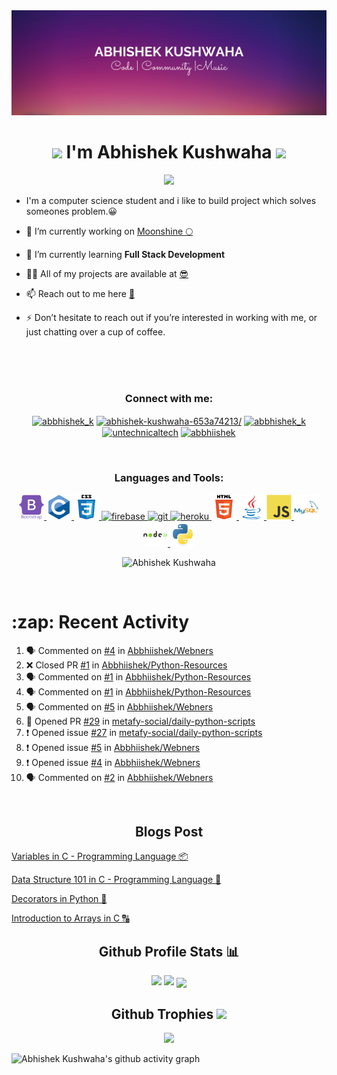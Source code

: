 <img src="./profileheader.png">

<h1 align="center"> <img src="https://c.tenor.com/HO7EBVsu04oAAAAi/pikachu-pokemon.gif" width="50"> I'm Abhishek Kushwaha <img src="https://cdn.discordapp.com/emojis/852778687958482944.gif?v=1" width="50"></h1>
<p align="center">
  <img src="https://readme-typing-svg.herokuapp.com?color=00FFFF&width=380&height=45&lines=UG+at+JIS+UNIVERSITY;GDSC+Lead+22;Discord+Bot+Developer;Full+Stack+Developer;Open-Source+Enthusiast;Nice+To+Meet+You+...;&center=true">
  </p>





- I'm a computer science student and i like to build project which solves someones problem.😀

- 🔭 I’m currently working on [Moonshine 🌕](https://github.com/Abbhiishek/Moonshine/)

- 🌱 I’m currently learning **Full Stack Development**

- 👨‍💻 All of my projects are available at [😎](https://github.com/Abbhiishek)

- 📫 Reach out to me here **[📧](abhishekkushwaha1479@gmail.com)**

- ⚡ Don’t hesitate to reach out if you’re interested in working with me, or just chatting over a cup of coffee.

<br>
<br>
<br>

<h3  align="center">Connect with me:</h3>
<p  align="center">
<a href="https://twitter.com/abbhishek_k" target="blank"><img align="center" src="https://raw.githubusercontent.com/rahuldkjain/github-profile-readme-generator/master/src/images/icons/Social/twitter.svg" alt="abbhishek_k" height="30" width="40" /></a>
<a href="https://linkedin.com/in/abhishek-kushwaha-653a74213/" target="blank"><img align="center" src="https://raw.githubusercontent.com/rahuldkjain/github-profile-readme-generator/master/src/images/icons/Social/linked-in-alt.svg" alt="abhishek-kushwaha-653a74213/" height="30" width="40" /></a>
<a href="https://instagram.com/abbhishek_k" target="blank"><img align="center" src="https://raw.githubusercontent.com/rahuldkjain/github-profile-readme-generator/master/src/images/icons/Social/instagram.svg" alt="abbhishek_k" height="30" width="40" /></a>
<a href="https://www.youtube.com/c/untechnicaltech" target="blank"><img align="center" src="https://raw.githubusercontent.com/rahuldkjain/github-profile-readme-generator/master/src/images/icons/Social/youtube.svg" alt="untechnicaltech" height="30" width="40" /></a>
<a href="https://www.leetcode.com/abbhiishek" target="blank"><img align="center" src="https://raw.githubusercontent.com/rahuldkjain/github-profile-readme-generator/master/src/images/icons/Social/leet-code.svg" alt="abbhiishek" height="30" width="40" /></a>



</p>
<br>


<h3 align="center">Languages and Tools:</h3>
<p align="center"><a href="https://getbootstrap.com" target="_blank"> <img src="https://raw.githubusercontent.com/devicons/devicon/master/icons/bootstrap/bootstrap-plain-wordmark.svg" alt="bootstrap" width="40" height="40"/> </a> <a href="https://www.cprogramming.com/" target="_blank"> <img src="https://raw.githubusercontent.com/devicons/devicon/master/icons/c/c-original.svg" alt="c" width="40" height="40"/> </a> <a href="https://www.w3schools.com/css/" target="_blank"> <img src="https://raw.githubusercontent.com/devicons/devicon/master/icons/css3/css3-original-wordmark.svg" alt="css3" width="40" height="40"/> </a> <a href="https://firebase.google.com/" target="_blank"> <img src="https://www.vectorlogo.zone/logos/firebase/firebase-icon.svg" alt="firebase" width="40" height="40"/> </a> <a href="https://git-scm.com/" target="_blank"> <img src="https://www.vectorlogo.zone/logos/git-scm/git-scm-icon.svg" alt="git" width="40" height="40"/> </a> <a href="https://heroku.com" target="_blank"> <img src="https://www.vectorlogo.zone/logos/heroku/heroku-icon.svg" alt="heroku" width="40" height="40"/> </a> <a href="https://www.w3.org/html/" target="_blank"> <img src="https://raw.githubusercontent.com/devicons/devicon/master/icons/html5/html5-original-wordmark.svg" alt="html5" width="40" height="40"/> </a> <a href="https://www.java.com" target="_blank"> <img src="https://raw.githubusercontent.com/devicons/devicon/master/icons/java/java-original.svg" alt="java" width="40" height="40"/> </a> <a href="https://developer.mozilla.org/en-US/docs/Web/JavaScript" target="_blank"> <img src="https://raw.githubusercontent.com/devicons/devicon/master/icons/javascript/javascript-original.svg" alt="javascript" width="40" height="40"/> </a> <a href="https://www.mysql.com/" target="_blank"> <img src="https://raw.githubusercontent.com/devicons/devicon/master/icons/mysql/mysql-original-wordmark.svg" alt="mysql" width="40" height="40"/> </a> <a href="https://nodejs.org" target="_blank"> <img src="https://raw.githubusercontent.com/devicons/devicon/master/icons/nodejs/nodejs-original-wordmark.svg" alt="nodejs" width="40" height="40"/> </a> <a href="https://www.python.org" target="_blank"> <img src="https://raw.githubusercontent.com/devicons/devicon/master/icons/python/python-original.svg" alt="python" width="40" height="40"/> </a> 

<br>
<p align="center"> <img src="https://komarev.com/ghpvc/?username=Abbhiishek&label=Stalker%20Count&color=0e75b6&style=flat" alt="Abhishek Kushwaha" /> </p>

<br>
<p align="center">
<h1>:zap: Recent Activity</h1>

<!--START_SECTION:activity-->
1. 🗣 Commented on [#4](https://github.com/Abbhiishek/Webners/issues/4) in [Abbhiishek/Webners](https://github.com/Abbhiishek/Webners)
2. ❌ Closed PR [#1](https://github.com/Abbhiishek/Python-Resources/pull/1) in [Abbhiishek/Python-Resources](https://github.com/Abbhiishek/Python-Resources)
3. 🗣 Commented on [#1](https://github.com/Abbhiishek/Python-Resources/issues/1) in [Abbhiishek/Python-Resources](https://github.com/Abbhiishek/Python-Resources)
4. 🗣 Commented on [#1](https://github.com/Abbhiishek/Python-Resources/issues/1) in [Abbhiishek/Python-Resources](https://github.com/Abbhiishek/Python-Resources)
5. 🗣 Commented on [#5](https://github.com/Abbhiishek/Webners/issues/5) in [Abbhiishek/Webners](https://github.com/Abbhiishek/Webners)
6. 💪 Opened PR [#29](https://github.com/metafy-social/daily-python-scripts/pull/29) in [metafy-social/daily-python-scripts](https://github.com/metafy-social/daily-python-scripts)
7. ❗️ Opened issue [#27](https://github.com/metafy-social/daily-python-scripts/issues/27) in [metafy-social/daily-python-scripts](https://github.com/metafy-social/daily-python-scripts)
8. ❗️ Opened issue [#5](https://github.com/Abbhiishek/Webners/issues/5) in [Abbhiishek/Webners](https://github.com/Abbhiishek/Webners)
9. ❗️ Opened issue [#4](https://github.com/Abbhiishek/Webners/issues/4) in [Abbhiishek/Webners](https://github.com/Abbhiishek/Webners)
10. 🗣 Commented on [#2](https://github.com/Abbhiishek/Webners/issues/2) in [Abbhiishek/Webners](https://github.com/Abbhiishek/Webners)
<!--END_SECTION:activity-->
</p>
<br>
<h2 align="center">Blogs Post</h2>

  
 [Variables in C - Programming Language 📦](https://abbhishek.hashnode.dev/variables-in-c-programming-language)
 
 [Data Structure 101 in C - Programming Language 📏](https://abbhishek.hashnode.dev/data-structure-101-in-c-programming-language)
 
 [Decorators in Python 🌼](https://dev.to/abbhiishek/decorators-in-python-cm7)
  
 [Introduction to Arrays in C 🔠](https://dev.to/abbhiishek/introduction-to-arrays-4d59)
 
  


  
  
  
<div align="center">
    <h2>Github Profile Stats 📊</h2>
    <img width="48%" src="https://github-readme-stats.vercel.app/api?username=abbhiishek&show_icons=true&theme=tokyonight" />
  <img width="48%" src="https://github-readme-streak-stats.herokuapp.com/?user=abbhiishek&theme=tokyonight" /img>  
  <img align="center" src="https://github-readme-stats.vercel.app/api/top-langs/?username=abbhiishek&theme=radical&show_icons=true" />
    <h2>Github Trophies <img src="https://cdn.discordapp.com/emojis/866705355684577290.png?v=1" width="30px"></h2>
    <img src="https://github-profile-trophy.vercel.app/?username=abbhiishek&theme=onedark&no-frame=true&no-bg=true&theme=discord">
</div>




![Abhishek Kushwaha's github activity graph](https://activity-graph.herokuapp.com/graph?username=Abbhiishek&theme=react-dark)


